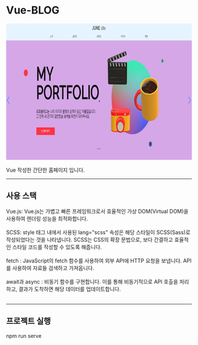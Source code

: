 # Vue-BLOG

<img src="public/images/5.png"  width="700" height="370">

Vue 작성한 간단한 홈페이지 입니다.

******

사용 스택
---

Vue.js: Vue.js는 가볍고 빠른 프레임워크로서 효율적인 가상 DOM(Virtual DOM)을 사용하여 렌더링 성능을 최적화합니다. <br><br>
SCSS: style 태그 내에서 사용된 lang="scss" 속성은 해당 스타일이 SCSS(Sass)로 작성되었다는 것을 나타냅니다. SCSS는 CSS의 확장 문법으로, 보다 간결하고 효율적인 스타일 코드를 작성할 수 있도록 해줍니다.<br><br>
fetch : JavaScript의 fetch 함수를 사용하여 외부 API에 HTTP 요청을 보냅니다. API를 사용하여 자료들 검색하고 가져옵니다.<br><br>
await과 async : 비동기 함수를 구현합니다. 이를 통해 비동기적으로 API 호출을 처리하고, 결과가 도착하면 해당 데이터를 업데이트합니다.<br><br>

*******

프로젝트 실행
---
npm run serve












